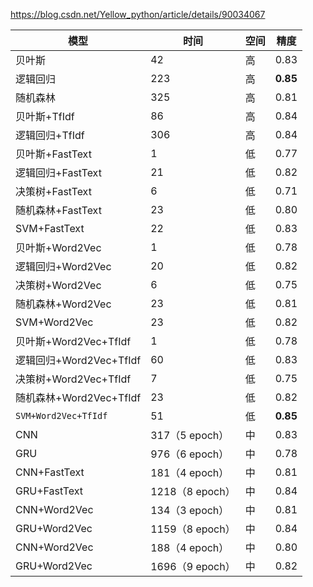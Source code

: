https://blog.csdn.net/Yellow_python/article/details/90034067

模型|时间|空间|精度
-|-|-|-
贝叶斯|42|高|0.83
逻辑回归|223|高|**0.85**
随机森林|325|高|0.81
贝叶斯+TfIdf|86|高|0.84
逻辑回归+TfIdf|306|高|0.84
贝叶斯+FastText|1|低|0.77
逻辑回归+FastText|21|低|0.82
决策树+FastText|6|低|0.71
随机森林+FastText|23|低|0.80
SVM+FastText|22|低|0.83
贝叶斯+Word2Vec|1|低|0.78
逻辑回归+Word2Vec|20|低|0.82
决策树+Word2Vec|6|低|0.75
随机森林+Word2Vec|23|低|0.81
SVM+Word2Vec|23|低|0.82
贝叶斯+Word2Vec+TfIdf|1|低|0.78
逻辑回归+Word2Vec+TfIdf|60|低|0.83
决策树+Word2Vec+TfIdf|7|低|0.75
随机森林+Word2Vec+TfIdf|23|低|0.82
`SVM+Word2Vec+TfIdf`|51|低|**0.85**
CNN|317（5 epoch）|中|0.83
GRU|976（6 epoch）|中|0.78
CNN+FastText|181（4 epoch）|中|0.81
GRU+FastText|1218（8 epoch）|中|0.84
CNN+Word2Vec|134（3 epoch）|中|0.81
GRU+Word2Vec|1159（8 epoch）|中|0.84
CNN+Word2Vec|188（4 epoch）|中|0.80
GRU+Word2Vec|1696（9 epoch）|中|0.82
